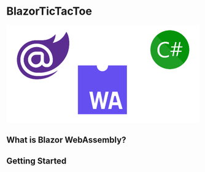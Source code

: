 # BlazorTicTacToe

<img src="Assets/BlazorWebAssemblyC.png">

## What is Blazor WebAssembly?

## Getting Started
